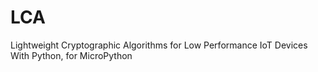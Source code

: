# LCA
Lightweight Cryptographic Algorithms for Low Performance IoT Devices
With Python, for MicroPython
